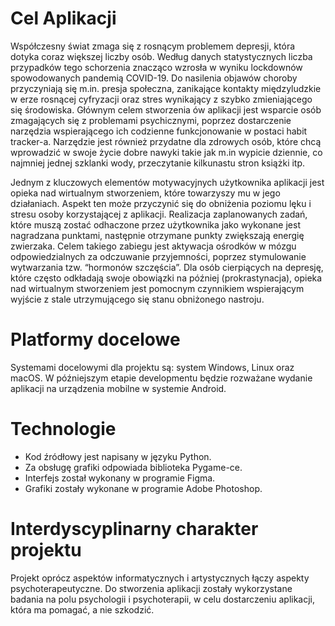 # Cel Aplikacji

Współczesny świat zmaga się z rosnącym problemem depresji, która dotyka coraz większej liczby osób. Według danych statystycznych liczba przypadków tego schorzenia znacząco wzrosła w wyniku lockdownów spowodowanych pandemią COVID-19. Do nasilenia objawów choroby przyczyniają się m.in. presja społeczna, zanikające kontakty międzyludzkie w erze rosnącej cyfryzacji oraz stres wynikający z szybko zmieniającego się środowiska. Głównym celem stworzenia ów aplikacji jest wsparcie osób zmagających się z problemami psychicznymi, poprzez dostarczenie narzędzia wspierającego ich codzienne funkcjonowanie w postaci habit tracker-a. Narzędzie jest również przydatne dla zdrowych osób, które chcą wprowadzić w swoje życie dobre nawyki takie jak m.in wypicie dziennie, co najmniej jednej szklanki wody, przeczytanie kilkunastu stron książki itp. 

Jednym z kluczowych elementów motywacyjnych użytkownika aplikacji jest opieka nad wirtualnym stworzeniem, które towarzyszy mu w jego działaniach. Aspekt ten może przyczynić się do obniżenia poziomu lęku i stresu osoby korzystającej z aplikacji. Realizacja zaplanowanych zadań, które muszą zostać odhaczone przez użytkownika jako wykonane jest nagradzana punktami, następnie otrzymane punkty zwiększają energię zwierzaka. Celem takiego zabiegu jest aktywacja ośrodków w mózgu odpowiedzialnych za odczuwanie przyjemności, poprzez stymulowanie wytwarzania tzw. “hormonów szczęścia”. Dla osób cierpiących na depresję, które często odkładają swoje obowiązki na później (prokrastynacja), opieka nad wirtualnym stworzeniem jest pomocnym czynnikiem wspierającym wyjście z stale utrzymującego się stanu obniżonego nastroju.

# Platformy docelowe

Systemami docelowymi dla projektu są: system Windows, Linux oraz macOS. W późniejszym etapie developmentu będzie rozważane wydanie aplikacji na urządzenia mobilne w systemie Android. 

# Technologie
- Kod źródłowy jest napisany w języku Python.
- Za obsługę grafiki odpowiada biblioteka Pygame-ce.
- Interfejs został wykonany w programie Figma.
- Grafiki zostały wykonane w programie Adobe Photoshop.

# Interdyscyplinarny charakter projektu

Projekt oprócz aspektów informatycznych i artystycznych łączy aspekty psychoterapeutyczne. Do stworzenia aplikacji zostały wykorzystane badania na polu psychologii i psychoterapii, w celu dostarczeniu aplikacji, która ma pomagać, a nie szkodzić.
